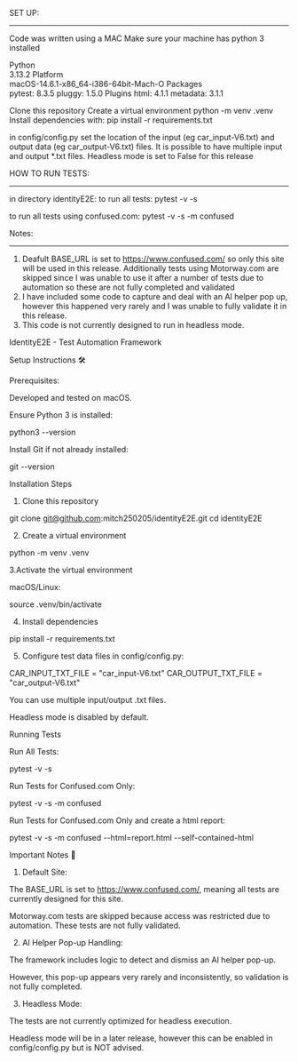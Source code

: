SET UP:
******
Code was written using a MAC
Make sure your machine has python 3 installed

Python	
3.13.2
Platform	
macOS-14.6.1-x86_64-i386-64bit-Mach-O
Packages	
pytest: 8.3.5
pluggy: 1.5.0
Plugins	
html: 4.1.1
metadata: 3.1.1


Clone this repository
Create a virtual environment
python -m venv .venv
Install dependencies with:
pip install -r requirements.txt

in config/config.py set the location of the input (eg car_input-V6.txt) and output data (eg car_output-V6.txt) files.
It is possible to have multiple input and output *.txt files.
Headless mode is set to False for this release

HOW TO RUN TESTS:
****************
in directory identityE2E:
to run all tests: pytest -v -s

to run all tests using confused.com: pytest -v -s -m confused

Notes:
******
1. Deafult BASE_URL is set to https://www.confused.com/ so only this site will be used in this release.
   Additionally tests using Motorway.com are skipped since I was unable to use it after a number of tests due to automation so these are not fully completed and validated
3. I have included some code to capture and deal with an AI helper pop up, however this happened very rarely and I was unable to fully validate it in this release.
4. This code is not currently designed to run in headless mode.




IdentityE2E - Test Automation Framework 

Setup Instructions 🛠️

Prerequisites:

Developed and tested on macOS.

Ensure Python 3 is installed:

python3 --version

Install Git if not already installed:

git --version

Installation Steps

1. Clone this repository

git clone git@github.com:mitch250205/identityE2E.git
cd identityE2E

2. Create a virtual environment

python -m venv .venv

3.Activate the virtual environment

macOS/Linux:

source .venv/bin/activate


4. Install dependencies

pip install -r requirements.txt

5. Configure test data files in config/config.py:

CAR_INPUT_TXT_FILE = "car_input-V6.txt"
CAR_OUTPUT_TXT_FILE = "car_output-V6.txt"

You can use multiple input/output .txt files.

Headless mode is disabled by default.

Running Tests

Run All Tests:

pytest -v -s

Run Tests for Confused.com Only:

pytest -v -s -m confused

Run Tests for Confused.com Only and create a html report:

pytest -v -s -m confused --html=report.html --self-contained-html

Important Notes 📌

1. Default Site:

The BASE_URL is set to https://www.confused.com/, meaning all tests are currently designed for this site.

Motorway.com tests are skipped because access was restricted due to automation. These tests are not fully validated.

2. AI Helper Pop-up Handling:

The framework includes logic to detect and dismiss an AI helper pop-up.

However, this pop-up appears very rarely and inconsistently, so validation is not fully completed.

3. Headless Mode:

The tests are not currently optimized for headless execution.

Headless mode will be in a later release, however this can be enabled in config/config.py but is NOT advised.
